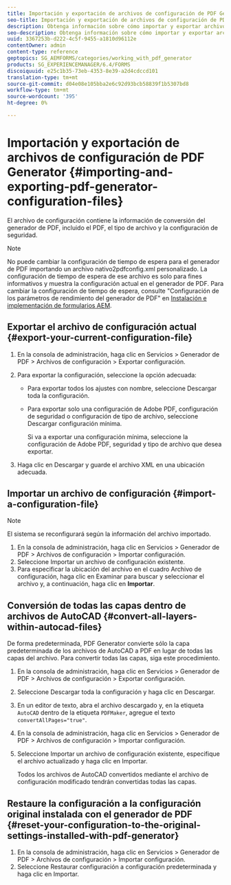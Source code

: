 ```yaml
---
title: Importación y exportación de archivos de configuración de PDF Generator
seo-title: Importación y exportación de archivos de configuración de PDF Generator
description: Obtenga información sobre cómo importar y exportar archivos de configuración de PDF Generator.
seo-description: Obtenga información sobre cómo importar y exportar archivos de configuración de PDF Generator.
uuid: 3367253b-d222-4c5f-9455-a1810d96112e
contentOwner: admin
content-type: reference
geptopics: SG_AEMFORMS/categories/working_with_pdf_generator
products: SG_EXPERIENCEMANAGER/6.4/FORMS
discoiquuid: e25c1b35-73eb-4353-8e39-a2d4cdccd101
translation-type: tm+mt
source-git-commit: d04e08e105bba2e6c92d93bcb58839f1b5307bd8
workflow-type: tm+mt
source-wordcount: '395'
ht-degree: 0%

---
```



# Importación y exportación de archivos de configuración de PDF Generator {#importing-and-exporting-pdf-generator-configuration-files}

El archivo de configuración contiene la información de conversión del generador de PDF, incluido el PDF, el tipo de archivo y la configuración de seguridad.

>[!NOTE]
>
>No puede cambiar la configuración de tiempo de espera para el generador de PDF importando un archivo nativo2pdfconfig.xml personalizado. La configuración de tiempo de espera de ese archivo es solo para fines informativos y muestra la configuración actual en el generador de PDF. Para cambiar la configuración de tiempo de espera, consulte &quot;Configuración de los parámetros de rendimiento del generador de PDF&quot; en [Instalación e implementación de formularios AEM](https://www.adobe.com/go/learn_aemforms_installJBoss_63).

## Exportar el archivo de configuración actual {#export-your-current-configuration-file}

1. En la consola de administración, haga clic en Servicios > Generador de PDF > Archivos de configuración > Exportar configuración.
1. Para exportar la configuración, seleccione la opción adecuada:

   * Para exportar todos los ajustes con nombre, seleccione Descargar toda la configuración.
   * Para exportar solo una configuración de Adobe PDF, configuración de seguridad o configuración de tipo de archivo, seleccione Descargar configuración mínima.

      Si va a exportar una configuración mínima, seleccione la configuración de Adobe PDF, seguridad y tipo de archivo que desea exportar.

1. Haga clic en Descargar y guarde el archivo XML en una ubicación adecuada.

## Importar un archivo de configuración {#import-a-configuration-file}

>[!NOTE]
>
>El sistema se reconfigurará según la información del archivo importado.

1. En la consola de administración, haga clic en Servicios > Generador de PDF > Archivos de configuración > Importar configuración.
1. Seleccione Importar un archivo de configuración existente.
1. Para especificar la ubicación del archivo en el cuadro Archivo de configuración, haga clic en Examinar para buscar y seleccionar el archivo y, a continuación, haga clic en **Importar**.

## Conversión de todas las capas dentro de archivos de AutoCAD {#convert-all-layers-within-autocad-files}

De forma predeterminada, PDF Generator convierte sólo la capa predeterminada de los archivos de AutoCAD a PDF en lugar de todas las capas del archivo. Para convertir todas las capas, siga este procedimiento.

1. En la consola de administración, haga clic en Servicios > Generador de PDF > Archivos de configuración > Exportar configuración.
1. Seleccione Descargar toda la configuración y haga clic en Descargar.
1. En un editor de texto, abra el archivo descargado y, en la etiqueta `AutoCAD` dentro de la etiqueta `PDFMaker`, agregue el texto `convertAllPages="true"`.
1. En la consola de administración, haga clic en Servicios > Generador de PDF > Archivos de configuración > Importar configuración.
1. Seleccione Importar un archivo de configuración existente, especifique el archivo actualizado y haga clic en Importar.

   Todos los archivos de AutoCAD convertidos mediante el archivo de configuración modificado tendrán convertidas todas las capas.

## Restaure la configuración a la configuración original instalada con el generador de PDF {#reset-your-configuration-to-the-original-settings-installed-with-pdf-generator}

1. En la consola de administración, haga clic en Servicios > Generador de PDF > Archivos de configuración > Importar configuración.
1. Seleccione Restaurar configuración a configuración predeterminada y haga clic en Importar.

